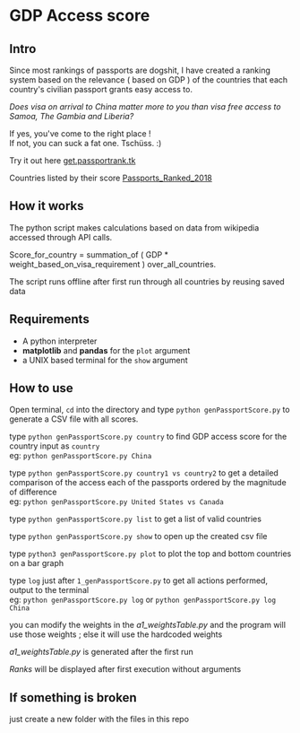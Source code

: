 # GDP Access score

## Intro

 Since most rankings of passports are dogshit, I have created a ranking system based on the relevance ( based on GDP ) of the countries that each country's civilian passport grants easy access to.

 *Does visa on arrival to China matter more to you than visa free access to Samoa, The Gambia and Liberia?*

 If yes, you've come to the right place !  
 If not, you can suck a fat one. Tschüss. :)  

 Try it out here [get.passportrank.tk](http://get.passportrank.tk)

 Countries listed by their score [Passports_Ranked_2018](Passports_Ranked_2018.csv)

## How it works

 The python script makes calculations based on data from wikipedia accessed through API calls.

 Score_for_country = summation_of ( GDP * weight_based_on_visa_requirement ) over_all_countries.

 The script runs offline after first run through all countries by reusing saved data

## Requirements

* A python interpreter
* **matplotlib**  and  **pandas**  for the `plot` argument
* a UNIX based terminal for the `show` argument

## How to use

 Open terminal, `cd`  into the directory and type `python genPassportScore.py` to generate a CSV file with all scores.

 type `python genPassportScore.py country` to find GDP access score for the country input as `country`  
 eg: `python genPassportScore.py China`

 type `python genPassportScore.py country1 vs country2` to get a detailed comparison of the access each of the passports ordered by the magnitude of difference  
 eg: `python genPassportScore.py United States vs Canada`

 type `python genPassportScore.py list` to get a list of valid countries

 type `python genPassportScore.py show` to open up the created csv file

 type `python3 genPassportScore.py plot` to plot the top and bottom  countries on a bar graph

 type `log` just after `1_genPassportScore.py` to get all actions performed, output to the terminal  
 eg: `python genPassportScore.py log` or `python genPassportScore.py log China`

 you can modify the weights in the *a1_weightsTable.py* and the program will use those weights ; else it will use the hardcoded weights

 *a1_weightsTable.py* is generated after the first run

 *Ranks* will be displayed after first execution without arguments

## If something is broken

 just create a new folder with the files in this repo
